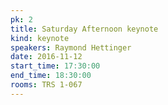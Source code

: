 ```yaml
---
pk: 2
title: Saturday Afternoon keynote
kind: keynote
speakers: Raymond Hettinger
date: 2016-11-12
start_time: 17:30:00
end_time: 18:30:00
rooms: TRS 1-067
---
```

